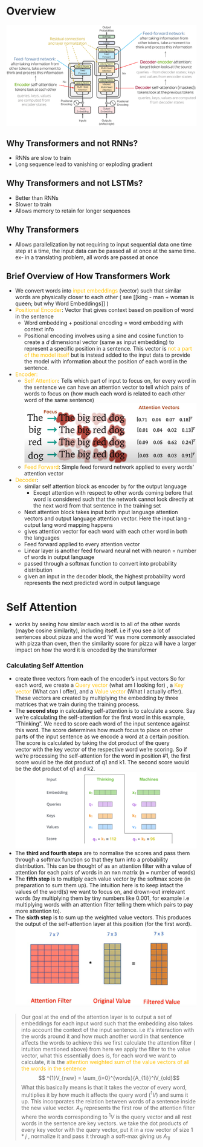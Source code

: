 # Overview
![Pasted image 20230920190956.png](../Images/Pasted%20image%2020230920190956.png)
## Why Transformers and not RNNs?

- RNNs are slow to train
- Long sequence lead to vanishing or exploding gradient
## Why Transformers and not LSTMs?

- Better than RNNs
- Slower to train
- Allows memory to retain for longer sequences
## Why Transformers

- Allows parallelization by not requiring to input sequential data one time step at a time, the input data can be passed all at once at the same time. ex- in a translating problem, all words are passed at once 
## Brief Overview of How Transformers Work

- We convert words into <span style="color:#ffc000">input embeddings</span> (vector) such that similar words are physically closer to each other  ( see [[king - man + woman is queen; but why Word Embeddings]] ) 
- <span style="color:#ffc000">Positional Encoder</span>: Vector that gives context based on position of word in the sentence
	- Word embedding + positional encoding = word embedding with context info
	- Positional encoding involves using a sine and cosine function to create a $d$ dimensional vector (same as input embedding) to represent a specific position in a sentence. This vector is <span style="color:#ffc000">not a part of the model itself</span> but is instead added to the input data to provide the model with information about the position of each word in the sentence.
- <span style="color:#ffc000">Encoder:</span>
	- <span style="color:#ffc000">Self Attention</span>: Tells which part of input to focus on, for every word in the sentence we can have an attention vector to tell which pairs of words to focus on (how much each word is related to each other word of the same sentence) ![Pasted image 20230920191806.png](../Images/Pasted%20image%2020230920191806.png)
	- <span style="color:#ffc000">Feed Forward</span>: Simple feed forward network applied to every words' attention vector
- <span style="color:#ffc000">Decoder</span>:
	- similar self attention block as encoder by for the output language 
		- Except attention with respect to other words coming before that word is considered such that the network cannot look directly at the next word from that sentence in the training set
	- Next attention block takes input both input language attention vectors and output language attention vector. Here the input lang - output lang word mapping happens
	- gives attention vector for each word with each other word in both the languages
	- Feed forward applied to every attention vector
	- Linear layer is another feed forward neural net with neuron = number of words in output language
	- passed through a softmax function to convert into probability distribution
	- given an input in the decoder block, the highest probability word represents the next predicted word in output language
# Self Attention

- works by seeing how similar each word is to all of the other words (maybe cosine similarity), including itself. i.e if you see a lot of sentences about pizza and the word 'it' was more commonly associated with pizza than oven, then the similarity score for pizza will have a larger impact on how the word it is encoded by the transformer
### Calculating Self Attention

- create three vectors from each of the encoder’s input vectors So for each word, we create a <span style="color:#ffc000">Query vector</span> (what am I looking for) , a <span style="color:#ffc000">Key vector</span> (What can I offer), and a <span style="color:#ffc000">Value vector</span> (What I actually offer). These vectors are created by multiplying the embedding by three matrices that we train during the training process.
- The **second step** in calculating self-attention is to calculate a score. Say we’re calculating the self-attention for the first word in this example, “Thinking”. We need to score each word of the input sentence against this word. The score determines how much focus to place on other parts of the input sentence as we encode a word at a certain position. The score is calculated by taking the dot product of the query vector with the key vector of the respective word we’re scoring. So if we’re processing the self-attention for the word in position #1, the first score would be the dot product of q1 and k1. The second score would be the dot product of q1 and k2. ![Pasted image 20230921011033.png](../Images/Pasted%20image%2020230921011033.png)
- The **third and fourth steps** are to normalise the scores and pass them through a softmax function so that they turn into a probability distribution. This can be thought of as an attention filter with a value of attention for each pairs of words in an nxn matrix (n = number of words)
- The **fifth step** is to multiply each value vector by the softmax score (in preparation to sum them up). The intuition here is to keep intact the values of the word(s) we want to focus on, and drown-out irrelevant words (by multiplying them by tiny numbers like 0.001, for example i.e multiplying words with an attention filter telling them which pairs to pay more attention to). 
- The **sixth step** is to sum up the weighted value vectors. This produces the output of the self-attention layer at this position (for the first word).![](../Pasted%20image%2020230921160304.png)
> Our goal at the end of the attention layer is to output a set of embeddings for each input word such that the embedding also takes into account the context of the input sentence. i.e it's interaction with the words around it and how much another word in that sentence affects the words
> to achieve this we first calculate the attention filter ( intuition mentioned above) from here we apply the filter to the value vector, what this essentially does is, for each word we want to calculate, it is the <span style="color:#ffc000">attention weighted sum of the value vectors of all the words in the sentence</span> $$ ^{1}V_{new} = \sum_{i=0}^{words}{A_{1i}}^iV_{old}$$
> What this basically means is that it takes the vector of every word, multiplies it by how much it affects the query word ($^1V$) and sums it up. This incorporates the relation between words of a sentence inside the new value vector. $A_{1j}$ represents the first row of the attention filter where the words corresponding to $^1V$ is the query vector and all rest words in the sentence are key vectors. we take the dot products of every key vector with the query vector, put it in a row vector of size $1 *j$ , normalize it and pass it through a soft-max giving us $A_{1j}$
> 